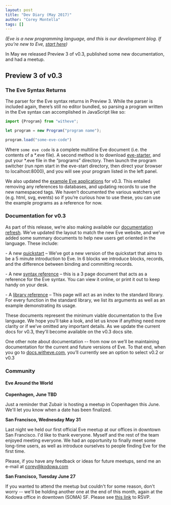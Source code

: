 ```yaml
---
layout: post
title: "Dev Diary (May 2017)"
author: "Corey Montella"
tags: []
---
```


_(Eve is a new programming language, and this is our development blog. If you’re new to Eve, [start here](http://witheve.com))_

In May we released Preview 3 of v0.3, published some new documentation, and had a meetup.

## Preview 3 of v0.3

### The Eve Syntax Returns

The parser for the Eve syntax returns in Preview 3. While the parser is included again, there’s still no editor bundled, so parsing a program written in the Eve syntax can accomplished in JavaScript like so:

```javascript
import {Program} from "witheve";

let program = new Program("program name");

program.load("some-eve-code")
```

Where `some eve code` is a complete multiline Eve document (i.e. the contents of a *.eve file). A second method is to download [eve-starter](https://github.com/witheve/eve-starter), and put your *.eve file in the “programs” directory. Then launch the program switcher (run npm start in the eve-start directory, then direct your browser to localhost:8000), and you will see your program listed in the left panel.

We also updated the [example Eve applications](https://github.com/witheve/eve-starter/tree/master/programs) for v0.3. This entailed removing any references to databases, and updating records to use the new namespaced tags. We haven’t documented the various watchers yet (e.g. html, svg, events) so if you’re curious how to use these, you can use the example programs as a reference for now.

### Documentation for v0.3


As part of this release, we’re also making available our [documentation refresh](http://docs.witheve.com/v0.3/). We’ve updated the layout to match the new Eve website, and we’ve added some summary documents to help new users get oriented in the language. These include:

- A new [quickstart](http://docs.witheve.com/v0.3/tutorials/quickstart/) – We’ve got a new version of the quickstart that aims to be a 5 minute introduction to Eve. In 6 blocks we introduce blocks, records, and the difference between binding and committing records.

- A new [syntax reference](http://docs.witheve.com/v0.3/syntaxreference/) – this is a 3 page document that acts as a reference for the Eve syntax. You can view it online, or print it out to keep handy on your desk.

- A [library reference](http://docs.witheve.com/v0.3/handbook/libraries/stdlib/) – This page will act as an index to the standard library. For every function in the standard library, we list its arguments as well as an example demonstrating its usage.

These documents represent the minimum viable documentation to the Eve language. We hope you’ll take a look, and let us know if anything need more clarity or if we’ve omitted any important details. As we update the current docs for v0.3, they'll become available on the v0.3 docs site.

One other note about documentation -- from now on we’ll be maintaining documentation for the current and future versions of Eve. To that end, when you go to [docs.witheve.com](http://docs.witheve.com), you’ll currently see an option to select v0.2 or v0.3

### Community

#### Eve Around the World

**Copenhagen, June TBD**

Just a reminder that Zubair is hosting a meetup in Copenhagen this June. We'll let you know when a date has been finalized.

**San Francisco, Wednesday May 31**

Last night we held our first official Eve meetup at our offices in downtown San Francisco. I'd like to thank everyone. Myself and the rest of the team enjoyed meeting everyone. We had an opportunity to finally meet some long-time users, as well as introduce ourselves to people finding Eve for the first time.

Please, if you have any feedback or ideas for future meetups, send me an e-mail at [corey@kodowa.com](mailto:corey@kodowa.com)

**San Francisco, Tuesday June 27**

If you wanted to attend the meetup but couldn't for some reason, don't worry -- we'll be holding another one at the end of this month, again at the Kodowa office in downtown (SOMA) SF. Please see [this link](https://www.meetup.com/witheve/events/240467367/) to RSVP.